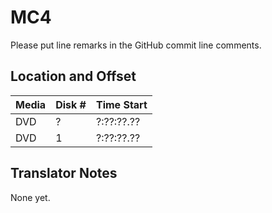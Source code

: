# MC4

Please put line remarks in the GitHub commit line comments.

## Location and Offset

|Media|Disk #|Time Start|
|---|--|---|
|DVD|?|?:??:??.??|
|DVD|1|?:??:??.??|

## Translator Notes

None yet.